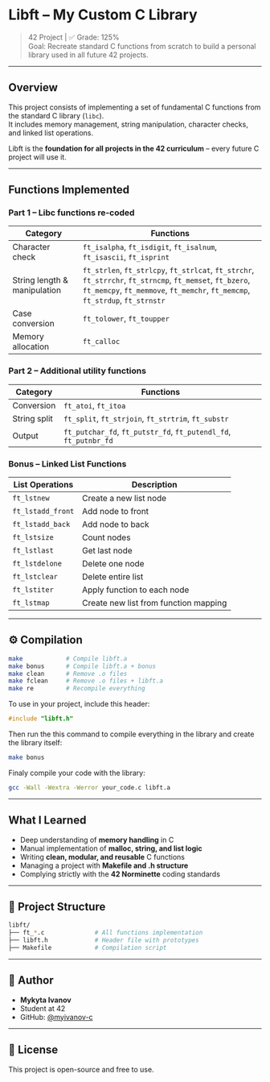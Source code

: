 # Libft – My Custom C Library

> 42 Project | ✅ Grade: 125%  
> Goal: Recreate standard C functions from scratch to build a personal library used in all future 42 projects.

---

## Overview

This project consists of implementing a set of fundamental C functions from the standard C library (`libc`).  
It includes memory management, string manipulation, character checks, and linked list operations.

Libft is the **foundation for all projects in the 42 curriculum** – every future C project will use it.

---

## Functions Implemented

### Part 1 – Libc functions re-coded

| Category          | Functions                                        |
|------------------|--------------------------------------------------|
| Character check  | `ft_isalpha`, `ft_isdigit`, `ft_isalnum`, `ft_isascii`, `ft_isprint` |
| String length & manipulation | `ft_strlen`, `ft_strlcpy`, `ft_strlcat`, `ft_strchr`, `ft_strrchr`, `ft_strncmp`, `ft_memset`, `ft_bzero`, `ft_memcpy`, `ft_memmove`, `ft_memchr`, `ft_memcmp`, `ft_strdup`, `ft_strnstr` |
| Case conversion  | `ft_tolower`, `ft_toupper` |
| Memory allocation| `ft_calloc` |

### Part 2 – Additional utility functions

| Category     | Functions                                      |
|-------------|------------------------------------------------|
| Conversion  | `ft_atoi`, `ft_itoa`                           |
| String split| `ft_split`, `ft_strjoin`, `ft_strtrim`, `ft_substr` |
| Output      | `ft_putchar_fd`, `ft_putstr_fd`, `ft_putendl_fd`, `ft_putnbr_fd` |

### Bonus – Linked List Functions

| List Operations | Description              |
|----------------|--------------------------|
| `ft_lstnew`     | Create a new list node   |
| `ft_lstadd_front` | Add node to front        |
| `ft_lstadd_back` | Add node to back         |
| `ft_lstsize`    | Count nodes              |
| `ft_lstlast`    | Get last node            |
| `ft_lstdelone`  | Delete one node          |
| `ft_lstclear`   | Delete entire list       |
| `ft_lstiter`    | Apply function to each node |
| `ft_lstmap`     | Create new list from function mapping |

---

## ⚙️ Compilation

```bash
make            # Compile libft.a
make bonus      # Compile libft.a + bonus
make clean      # Remove .o files
make fclean     # Remove .o files + libft.a
make re         # Recompile everything
```

To use in your project, include this header:

```c
#include "libft.h"
```

Then run the this command to compile everything in the library and create the library itself:

```bash
make bonus
```

Finaly compile your code with the library:

```bash
gcc -Wall -Wextra -Werror your_code.c libft.a
```

---

## What I Learned

- Deep understanding of **memory handling** in C  
- Manual implementation of **malloc, string, and list logic**  
- Writing **clean, modular, and reusable** C functions  
- Managing a project with **Makefile and .h structure**  
- Complying strictly with the **42 Norminette** coding standards

---

## 📁 Project Structure

```bash
libft/
├── ft_*.c              # All functions implementation
├── libft.h             # Header file with prototypes
├── Makefile            # Compilation script
```

---

## 👤 Author

- **Mykyta Ivanov**  
- Student at 42  
- GitHub: [@myivanov-c](https://github.com/myivanov-c)

---

## 📝 License

This project is open-source and free to use.
